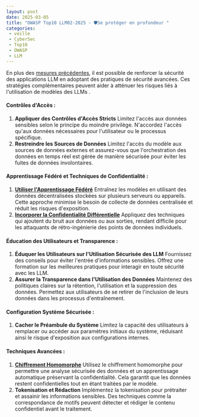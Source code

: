 ```yaml
---
layout: post
date: 2025-03-05
title: "OWASP Top10 LLM02-2025 - 🛡️️Se protéger en profondeur "
categories:
 - veille
 - CyberSec
 - Top10
 - OWASP 
 - LLM
---
```


En plus des [mesures précédentes](/2025/03/04/LLM02-2025-Protection/), il est possible de renforcer la sécurité des applications LLM en adoptant des 
pratiques de sécurité avancées. Ces stratégies complémentaires peuvent aider à atténuer les risques liés à 
l'utilisation de modèles des LLMs . 



#### Contrôles d'Accès :
1. **Appliquer des Contrôles d'Accès Stricts**
   Limitez l'accès aux données sensibles selon le principe du moindre privilège. N'accordez l'accès qu'aux données nécessaires pour l'utilisateur ou le processus spécifique.
2. **Restreindre les Sources de Données**
   Limitez l'accès du modèle aux sources de données externes et assurez-vous que l'orchestration des données en temps réel est gérée de manière sécurisée pour éviter les fuites de données involontaires.

#### Apprentissage Fédéré et Techniques de Confidentialité :
1. **[Utiliser l'Apprentissage Fédéré]()**
   Entraînez les modèles en utilisant des données décentralisées stockées sur plusieurs serveurs ou appareils. Cette approche minimise le besoin de collecte de données centralisée et réduit les risques d'exposition.
2. **[Incorporer la Confidentialité Différentielle]()**
   Appliquez des techniques qui ajoutent du bruit aux données ou aux sorties, rendant difficile pour les attaquants de rétro-ingénierie des points de données individuels.

#### Éducation des Utilisateurs et Transparence :
1. **Éduquer les Utilisateurs sur l'Utilisation Sécurisée des LLM**
   Fournissez des conseils pour éviter l'entrée d'informations sensibles. Offrez une formation sur les meilleures pratiques pour interagir en toute sécurité avec les LLM.
2. **Assurer la Transparence dans l'Utilisation des Données**
   Maintenez des politiques claires sur la rétention, l'utilisation et la suppression des données. Permettez aux utilisateurs de se retirer de l'inclusion de leurs données dans les processus d'entraînement.

#### Configuration Système Sécurisée :
1. **Cacher le Préambule du Système**
   Limitez la capacité des utilisateurs à remplacer ou accéder aux paramètres initiaux du système, réduisant ainsi le risque d'exposition aux configurations internes.


#### Techniques Avancées :
1. **[Chiffrement Homomorphe]()**
   Utilisez le chiffrement homomorphe pour permettre une analyse sécurisée des données et un apprentissage automatique préservant la confidentialité. Cela garantit que les données restent confidentielles tout en étant traitées par le modèle.
2. **Tokenisation et Rédaction**
   Implémentez la tokenisation pour prétraiter et assainir les informations sensibles. Des techniques comme la correspondance de motifs peuvent détecter et rédiger le contenu confidentiel avant le traitement.